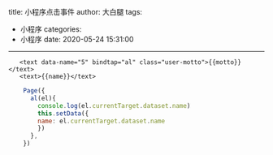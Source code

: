 title: 小程序点击事件
author: 大白腿
tags:
  - 小程序
categories:
  - 小程序
date: 2020-05-24 15:31:00
---
 ```wxml
    <text data-name="5" bindtap="al" class="user-motto">{{motto}}</text>
    <text>{{name}}</text>
```

```js
    Page({
      al(el){
        console.log(el.currentTarget.dataset.name)
        this.setData({
        name: el.currentTarget.dataset.name
        })
      },
    })
 ```